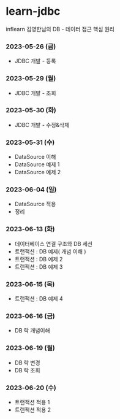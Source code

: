 # learn-jdbc
inflearn 김영한님의 DB - 데이터 접근 핵심 원리

### 2023-05-26 (금)
- JDBC 개발 - 등록

### 2023-05-29 (월)
- JDBC 개발 - 조회

### 2023-05-30 (화)
- JDBC 개발 - 수정&삭제

### 2023-05-31 (수)
- DataSource 이해
- DataSource 예제 1
- DataSource 예제 2

### 2023-06-04 (일)
- DataSource 적용
- 정리

### 2023-06-13 (화)
- 데이터베이스 연결 구조와 DB 세션
- 트랜잭션 : DB 예제( 개념 이해 )
- 트랜잭션 : DB 예제 2
- 트랜잭션 : DB 예제 3

### 2023-06-15 (목)
- 트랜잭션 : DB 예제 4

### 2023-06-16 (금)
- DB 락 개념이해

### 2023-06-19 (월)
- DB 락 변경
- DB 락 조회

### 2023-06-20 (수)
- 트랜잭션 적용 1
- 트랜잭션 적용 2

